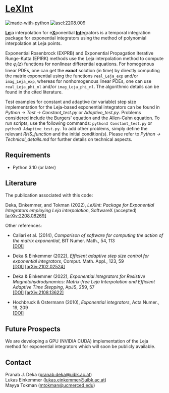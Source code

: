 #  [LeXInt](#)


[![made-with-python](https://img.shields.io/badge/Made%20with-Python-1f425h.svg)](https://www.python.org/)
<a href="https://ascl.net/2208.009"><img src="https://img.shields.io/badge/ascl-2208.009-blue.svg?colorY=262255" alt="ascl:2208.009" /></a>

[**Le**](#)ja interpolation for e[**X**](#)ponential [**Int**](#)egrators is a temporal integration package for exponential integrators using the method of polynomial interpolation at Leja points.

Exponential Rosenbrock (EXPRB) and Exponential Propagation Iterative Runge-Kutta (EPIRK) methods use the Leja interpolation method to compute the $\varphi_l(z)$ functions for nonlinear differential equations. For homogenous linear PDEs, one can get the ***exact*** solution (in time) by directly computing the matrix exponential using the functions ``real_Leja_exp`` and/or ``imag_Leja_exp``, whereas for nonhomogenous linear PDEs, one can use ``real_Leja_phi_nl`` and/or ``imag_Leja_phi_nl``. The algorithmic details can be found in the cited literature. 

Test examples for constant and adaptive (or variable) step size implementation for the Leja-based exponential integrators can be found in *Python &rarr; Test &rarr; Constant_test.py* or *Adaptive_test.py*. Problems considered include the Burgers' equation and the Allen-Cahn equation. To run scripts, use the following commands: `python3 Constant_test.py` or `python3 Adaptive_test.py`. To add other problems, simply define the relevant *RHS_function* and the initial condition(s). Please refer to *Python &rarr; Technical_details.md* for further details on technical aspects.

## Requirements
- Python 3.10 (or later)

## Literature
The publication associated with this code:

Deka, Einkemmer, and Tokman (2022), *LeXInt: Package for Exponential Integrators employing Leja interpolation*, SoftwareX (accepted) <br />
[[arXiv:2208.08269]](https://doi.org/10.48550/arXiv.2208.08269)

Other references:
- Caliari et al. (2014), *Comparison of software for computing the action of the matrix exponential*, BIT Numer. Math., 54, 113 <br />
[[DOI]](https://doi.org/10.1007/s10543-013-0446-0)

- Deka \& Einkemmer (2022), *Efficient adaptive step size control for exponential integrators*, Comput. Math. Appl., 123, 59 <br />
[[DOI]](https://doi.org/10.1016/j.camwa.2022.07.011) [[arXiv:2102.02524]](https://doi.org/10.48550/arXiv.2102.02524)

- Deka \& Einkemmer (2022), *Exponential Integrators for Resistive Magnetohydrodynamics: Matrix-free Leja Interpolation and Efficient Adaptive Time Stepping*, ApJS, 259, 57 <br />
[[DOI]](https://doi.org/10.3847/1538-4365/ac5177) [[arXiv:2108.13622]](https://doi.org/10.48550/arXiv.2108.13622)

- Hochbruck \& Ostermann (2010), *Exponential integrators*, Acta Numer., 19, 209 <br />
[[DOI]](https://doi.org/10.1017/S0962492910000048)

## Future Prospects
We are developing a GPU (NVIDIA CUDA) implementation of the Leja method for exponential integrators which will soon be publicly available.

## Contact
Pranab J. Deka  (<pranab.deka@uibk.ac.at>) <br />
Lukas Einkemmer (<lukas.einkemmer@uibk.ac.at>) <br />
Mayya Tokman  (<mtokman@ucmerced.edu>)

